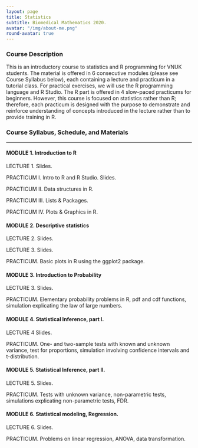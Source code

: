 ```yaml
---
layout: page
title: Statistics
subtitle: Biomedical Mathematics 2020.
avatar: "/img/about-me.png"
round-avatar: true
---
```

### Course Description
This is an introductory course to statistics and R programming for VNUK students. The material is offered in 6 consecutive modules (please see Course Syllabus below), each containing a lecture and practicum in a tutorial class. For practical exercises, we will use the R programming language and R Studio. The R part is offered in 4 slow-paced practicums for beginners. However, this course is focused on statistics rather than R; therefore, each practicum is designed with the purpose to demonstrate and reinforce understanding of concepts introduced in the lecture rather than to provide training in R. 
### Course Syllabus, Schedule, and Materials
---
#### MODULE 1. Introduction to R
LECTURE 1. 
Slides.

PRACTICUM I. Intro to R and R Studio.
Slides.

PRACTICUM II. Data structures in R. 

PRACTICUM III. Lists & Packages. 

PRACTICUM IV. Plots & Graphics in R. 

#### MODULE 2. Descriptive statistics
LECTURE 2. 
Slides.

LECTURE 3. 
Slides.

PRACTICUM. Basic plots in R using the ggplot2 package.

#### MODULE 3. Introduction to Probability
LECTURE 3. 
Slides.

PRACTICUM. Elementary probability problems in R, pdf and cdf functions, simulation explicating the law of large numbers.

#### MODULE 4. Statistical Inference, part I.
LECTURE 4
Slides.

PRACTICUM. One- and two-sample tests with known and unknown variance, test for proportions, simulation involving confidence intervals and t-distribution.

#### MODULE 5. Statistical Inference, part II. 
LECTURE 5. 
Slides.

PRACTICUM. Tests with unknown variance, non-parametric tests, simulations explicating non-parametric tests, FDR.

#### MODULE 6. Statistical modeling, Regression.
LECTURE 6. 
Slides.

PRACTICUM. Problems on linear regression, ANOVA, data transformation.

